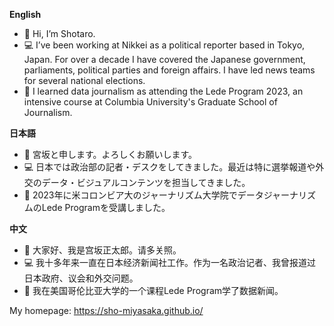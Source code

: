 **English**
- 👋 Hi, I’m Shotaro.
- 💻 I’ve been working at Nikkei as a political reporter based in Tokyo, Japan. For over a decade I have covered the Japanese government, parliaments, political parties and foreign affairs. I have led news teams for several national elections.
- 🌱 I learned data journalism as attending the Lede Program 2023, an intensive course at Columbia University's Graduate School of Journalism.

**日本語**
- 👋 宮坂と申します。よろしくお願いします。
- 💻 日本では政治部の記者・デスクをしてきました。最近は特に選挙報道や外交のデータ・ビジュアルコンテンツを担当してきました。
- 🌱 2023年に米コロンビア大のジャーナリズム大学院でデータジャーナリズムのLede Programを受講しました。

**中文**
- 👋 大家好、我是宫坂正太郎。请多关照。
- 💻 我十多年来一直在日本经济新闻社工作。作为一名政治记者、我曾报道过日本政府、议会和外交问题。
- 🌱 我在美国哥伦比亚大学的一个课程Lede Program学了数据新闻。

My homepage: [https://sho-miyasaka.github.io/
](https://sho-miyasaka.github.io/)

<!---
sho-miyasaka/sho-miyasaka is a ✨ special ✨ repository because its `README.md` (this file) appears on your GitHub profile.
You can click the Preview link to take a look at your changes.
--->
